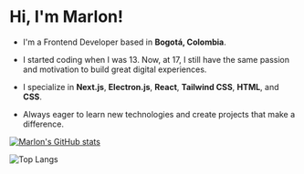 # **Hi, I'm Marlon!**

- I'm a Frontend Developer based in **Bogotá, Colombia**.

- I started coding when I was 13. Now, at 17, I still have the same passion and motivation to build great digital experiences.

- I specialize in **Next.js**, **Electron.js**, **React**, **Tailwind CSS**, **HTML**, and **CSS**.

- Always eager to learn new technologies and create projects that make a difference.


[![Marlon's GitHub stats](https://github-readme-stats.vercel.app/api?username=overchernited&show_icons=true&theme=dracula)](https://github.com/anuraghazra/github-readme-stats)

![Top Langs](https://github-readme-stats.vercel.app/api/top-langs/?username=overchernited&hide_progress=true&theme=dracula)
